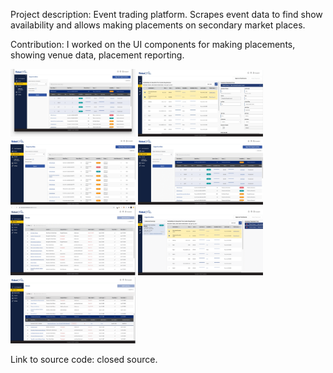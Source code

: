Project description: Event trading platform. 
Scrapes event data to find show availability and allows making placements on secondary market places.

Contribution: I worked on the UI components for making placements, showing venue data, placement reporting.

<div>
<a href="url"><img src="./HighRiskOpportunities.jpeg" width="200"></a>
<a href="url"><img src="./Inventory Placement Form.png" width="200"></a>
<a href="url"><img src="./OportunitiesTable-closed.png" width="200"></a>
<a href="url"><img src="./OportunitiesTable-expanded.png" width="200"></a>
<a href="url"><img src="./Search on Venues.png" width="200"></a>
<a href="url"><img src="./Selected Events.png" width="200"></a>
<a href="url"><img src="./Venues-table.png" width="200"></a>
</div>


Link to source code: closed source.
